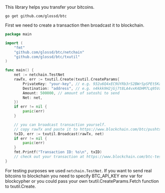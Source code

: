 This library helps you transfer your bitcoins.
 
```shell script
go get github.com/glossd/btc
```

First we need to create a transaction then broadcast it to blockchain.  
 

```go
package main

import (
	"fmt"
	"github.com/glossd/btc/netchain"
	"github.com/glossd/btc/txutil"
)

func main() {
	net := netchain.TestNet
	rawTx, err := txutil.Create(txutil.CreateParams{
		PrivateKey: "your-key", // e.g. 932u6Q4xEC9UYRb3rS2BWrSpSPEt5KaU8NNP7EWy7zSkWmfBiGe
		Destination: "address", // e.g. n4kkk9H2jGj7t8LA4vxK4DHM7Lq95VaEXC
		Amount: 500000, // amount of satoshi to send
		Net: net,
	})
	if err != nil {
		panic(err)
	}

	// you can broadcast transaction yourself.
	// copy rawTx and paste it to https://www.blockchain.com/btc/pushtx
	txID, err := txutil.Broadcast(rawTx, net)
	if err != nil {
		panic(err)
	}
	fmt.Printf("Transaction ID: %s\n", txID)
	// check out your transaction at https://www.blockchain.com/btc-testnet/tx/{txID}
}
```

For testing purposes we used `netchain.TestNet`. If you want to send real bitcoins to blockchain you need to specify BTC_API_KEY env var for blockcypher or you could pass your own txutil.CreateParams.Fetch function to txutil.Create.